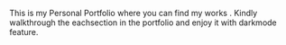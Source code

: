 This is my Personal Portfolio where you can find my works . Kindly walkthrough the eachsection in the portfolio and enjoy it with darkmode feature.
 
